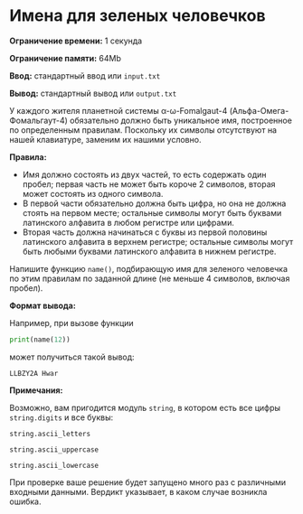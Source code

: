 # Имена для зеленых человечков

**Ограничение времени:** 1 секунда

**Ограничение памяти:** 64Mb

**Ввод:** стандартный ввод или `input.txt`

**Вывод:** стандартный вывод или `output.txt`

У каждого жителя планетной системы α-ω-Fomalgaut-4 (Альфа-Омега-Фомальгаут-4) обязательно должно быть уникальное имя, построенное по определенным правилам. Поскольку их символы отсутствуют на нашей клавиатуре, заменим их нашими условно.

**Правила:**

*   Имя должно состоять из двух частей, то есть содержать один пробел; первая часть не может быть короче 2 символов, вторая может состоять из одного символа.
*   В первой части обязательно должна быть цифра, но она не должна стоять на первом месте; остальные символы могут быть буквами латинского алфавита в любом регистре или цифрами.
*   Вторая часть должна начинаться с буквы из первой половины латинского алфавита в верхнем регистре; остальные символы могут быть любыми буквами латинского алфавита в нижнем регистре.

Напишите функцию `name()`, подбирающую имя для зеленого человечка по этим правилам по заданной длине (не меньше 4 символов, включая пробел).

**Формат вывода:**

Например, при вызове функции

```python
print(name(12))
```

может получиться такой вывод:

```
LLBZY2A Hwar
```

**Примечания:**

Возможно, вам пригодится модуль `string`, в котором есть все цифры `string.digits` и все буквы:

`string.ascii_letters`

`string.ascii_uppercase`

`string.ascii_lowercase`

При проверке ваше решение будет запущено много раз с различными входными данными. Вердикт указывает, в каком случае возникла ошибка.